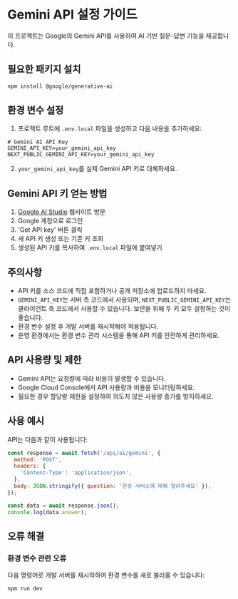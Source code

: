 # Gemini API 설정 가이드

이 프로젝트는 Google의 Gemini API를 사용하여 AI 기반 질문-답변 기능을 제공합니다.

## 필요한 패키지 설치

```bash
npm install @google/generative-ai
```

## 환경 변수 설정

1. 프로젝트 루트에 `.env.local` 파일을 생성하고 다음 내용을 추가하세요:

```
# Gemini AI API Key
GEMINI_API_KEY=your_gemini_api_key
NEXT_PUBLIC_GEMINI_API_KEY=your_gemini_api_key
```

2. `your_gemini_api_key`를 실제 Gemini API 키로 대체하세요.

## Gemini API 키 얻는 방법

1. [Google AI Studio](https://ai.google.dev/) 웹사이트 방문
2. Google 계정으로 로그인
3. 'Get API key' 버튼 클릭
4. 새 API 키 생성 또는 기존 키 조회
5. 생성된 API 키를 복사하여 `.env.local` 파일에 붙여넣기

## 주의사항

- API 키를 소스 코드에 직접 포함하거나 공개 저장소에 업로드하지 마세요.
- `GEMINI_API_KEY`는 서버 측 코드에서 사용되며, `NEXT_PUBLIC_GEMINI_API_KEY`는 클라이언트 측 코드에서 사용할 수 있습니다. 보안을 위해 두 키 모두 설정하는 것이 좋습니다.
- 환경 변수 설정 후 개발 서버를 재시작해야 적용됩니다.
- 운영 환경에서는 환경 변수 관리 시스템을 통해 API 키를 안전하게 관리하세요.

## API 사용량 및 제한

- Gemini API는 요청량에 따라 비용이 발생할 수 있습니다.
- Google Cloud Console에서 API 사용량과 비용을 모니터링하세요.
- 필요한 경우 할당량 제한을 설정하여 의도치 않은 사용량 증가를 방지하세요.

## 사용 예시

API는 다음과 같이 사용됩니다:

```javascript
const response = await fetch('/api/ai/gemini', {
  method: 'POST',
  headers: {
    'Content-Type': 'application/json',
  },
  body: JSON.stringify({ question: '운송 서비스에 대해 알려주세요' }),
});

const data = await response.json();
console.log(data.answer);
```

## 오류 해결

### 환경 변수 관련 오류

다음 명령어로 개발 서버를 재시작하여 환경 변수를 새로 불러올 수 있습니다:

```bash
npm run dev
``` 